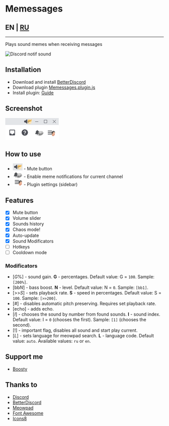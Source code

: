 # Memessages

## EN | [RU](./README.ru.md)

___

Plays sound memes when receiving messages

![Discord notif sound](https://media.tenor.com/G0_iwgQayKoAAAAd/discord-discord-notif-sound.gif)

## Installation
- Download and install [BetterDiscord](https://betterdiscord.app/)
- Download plugin [Memessages.plugin.js](https://raw.githubusercontent.com/Greezor/DiscordMemessages/master/Memessages.plugin.js)
- Install plugin: [Guide](https://docs.betterdiscord.app/users/guides/installing-addons)

## Screenshot
![Screenshot](./readme-assets/screenshot.png)

## How to use
- ![Mute](./readme-assets/mute.png) - Mute button
- ![Channel](./readme-assets/channel.png) - Enable meme notifications for current channel
- ![Menu](./readme-assets/menu.png) - Plugin settings (sidebar)

## Features
- [x] Mute button 
- [x] Volume slider
- [x] Sounds history
- [x] Chaos mode!
- [x] Auto-update
- [x] Sound Modificators
- [ ] Hotkeys
- [ ] Cooldown mode

### Modificators

- [*G*%] - sound gain. **G** - percentages. Default value: G = `100`. Sample: `[200%]`.
- [bb*N*] - bass boost. **N** - level. Default value: N = `0`. Sample: `[bb1]`.
- [>>*S*] - sets playback rate. **S** - speed in percentages. Default value: S = `100`. Sample: `[>>200]`.
- [#] - disables automatic pitch preserving. Requires set playback rate.
- [echo] - adds echo.
- [*I*] - chooses the sound by number from found sounds. **I** - sound index. Default value: I = `0` (chooses the first). Sample: `[1]` (chooses the second).
- [!] - important flag, disables all sound and start play current.
- [*L*] - sets language for meowpad search. **L** - language code. Default value: `auto`. Available values: `ru` or `en`.

## Support me
- [Boosty](https://boosty.to/greezor)

## Thanks to
- [Discord](https://discord.com/)
- [BetterDiscord](https://betterdiscord.app/)
- [Meowpad](https://meowpad.me/)
- [Font Awesome](https://fontawesome.com/)
- [Icons8](https://icons8.com/)